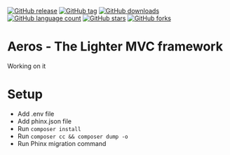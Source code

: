 [![GitHub release](https://img.shields.io/github/release/ralphmoran/aeros.svg)](https://github.com/ralphmoran/aeros/releases)
[![GitHub tag](https://img.shields.io/github/tag/ralphmoran/aeros.svg)](https://github.com/ralphmoran/aeros/tags)
[![GitHub downloads](https://img.shields.io/github/downloads/ralphmoran/aeros/total.svg)](https://github.com/ralphmoran/aeros/releases)
[![GitHub language count](https://img.shields.io/github/languages/count/ralphmoran/aeros.svg)](https://github.com/ralphmoran/aeros)
[![GitHub stars](https://img.shields.io/github/stars/ralphmoran/aeros.svg?style=social)](https://github.com/ralphmoran/aeros/stargazers)
[![GitHub forks](https://img.shields.io/github/forks/ralphmoran/aeros.svg?style=social)](https://github.com/ralphmoran/aeros/network/members)

# Aeros - The Lighter MVC framework

Working on it

# Setup

- Add .env file
- Add phinx.json file
- Run `composer install`
- Run `composer cc && composer dump -o`
- Run Phinx migration command